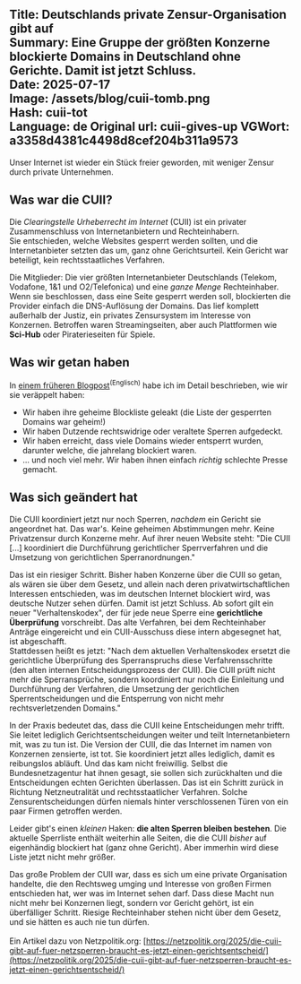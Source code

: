 Title: Deutschlands private Zensur-Organisation gibt auf  
Summary: Eine Gruppe der größten Konzerne blockierte Domains in Deutschland ohne Gerichte. Damit ist jetzt Schluss.  
Date: 2025-07-17  
Image: /assets/blog/cuii-tomb.png  
Hash: cuii-tot  
Language: de
Original url: cuii-gives-up
VGWort: a3358d4381c4498d8cef204b311a9573
---------
Unser Internet ist wieder ein Stück freier geworden, mit weniger Zensur durch private Unternehmen.

## Was war die CUII?

Die *Clearingstelle Urheberrecht im Internet* (CUII) ist ein privater Zusammenschluss von Internetanbietern und Rechteinhabern.  
Sie entschieden, welche Websites gesperrt werden sollten, und die Internetanbieter setzten das um, ganz ohne Gerichtsurteil. 
Kein Gericht war beteiligt, kein rechtsstaatliches Verfahren.

Die Mitglieder: Die vier größten Internetanbieter Deutschlands (Telekom, Vodafone, 1&1 und O2/Telefonica) und eine *ganze Menge* Rechteinhaber.
Wenn sie beschlossen, dass eine Seite gesperrt werden soll, blockierten die Provider einfach die DNS-Auflösung der Domains. 
Das lief komplett außerhalb der Justiz, ein privates Zensursystem im Interesse von Konzernen. 
Betroffen waren Streamingseiten, aber auch Plattformen wie **Sci-Hub** oder Piraterieseiten für Spiele.

## Was wir getan haben

In [einem früheren Blogpost](/blog/exposing-the-cuii)<sup>(Englisch)</sup> habe ich im Detail beschrieben, wie wir sie veräppelt haben:  
- Wir haben ihre geheime Blockliste geleakt (die Liste der gesperrten Domains war geheim!)  
- Wir haben Dutzende rechtswidrige oder veraltete Sperren aufgedeckt.  
- Wir haben erreicht, dass viele Domains wieder entsperrt wurden, darunter welche, die jahrelang blockiert waren.  
- ... und noch viel mehr. Wir haben ihnen einfach *richtig* schlechte Presse gemacht.

## Was sich geändert hat

Die CUII koordiniert jetzt nur noch Sperren, *nachdem* ein Gericht sie angeordnet hat.
Das war's. Keine geheimen Abstimmungen mehr. Keine Privatzensur durch Konzerne mehr. 
Auf ihrer neuen Website steht:
"Die CUII [...] koordiniert die Durchführung gerichtlicher Sperrverfahren und die Umsetzung von gerichtlichen Sperranordnungen."

Das ist ein riesiger Schritt. 
Bisher haben Konzerne über die CUII so getan, als wären sie über dem Gesetz, und allein nach deren 
privatwirtschaftlichen Interessen entschieden, was im deutschen Internet blockiert wird, was deutsche Nutzer sehen dürfen. 
Damit ist jetzt Schluss. 
Ab sofort gilt ein neuer "Verhaltenskodex", der für jede neue Sperre eine **gerichtliche Überprüfung** vorschreibt. 
Das alte Verfahren, bei dem Rechteinhaber Anträge eingereicht und ein CUII-Ausschuss diese intern abgesegnet hat, ist abgeschafft.  
Stattdessen heißt es jetzt: 
"Nach dem aktuellen Verhaltenskodex ersetzt die gerichtliche Überprüfung des Sperranspruchs diese Verfahrensschritte (den alten internen Entscheidungsprozess der CUII).
Die CUII prüft nicht mehr die Sperransprüche, sondern koordiniert nur noch die Einleitung und Durchführung der Verfahren, 
die Umsetzung der gerichtlichen Sperrentscheidungen und die Entsperrung von nicht mehr rechtsverletzenden Domains."

In der Praxis bedeutet das, dass die CUII keine Entscheidungen mehr trifft. 
Sie leitet lediglich Gerichtsentscheidungen weiter und teilt Internetanbietern mit, was zu tun ist.
Die Version der CUII, die das Internet im namen von Konzernen zensierte, ist tot. Sie koordiniert jetzt alles lediglich, damit es reibungslos abläuft.
Und das kam nicht freiwillig. 
Selbst die Bundesnetzagentur hat ihnen gesagt, sie sollen sich zurückhalten und die Entscheidungen echten Gerichten überlassen. 
Das ist ein Schritt zurück in Richtung Netzneutralität und rechtsstaatlicher Verfahren. 
Solche Zensurentscheidungen dürfen niemals hinter verschlossenen Türen von ein paar Firmen getroffen werden.

Leider gibt's einen *kleinen* Haken: **die alten Sperren bleiben bestehen**. 
Die aktuelle Sperrliste enthält weiterhin alle Seiten, die die CUII *bisher* auf eigenhändig blockiert hat (ganz ohne Gericht).
Aber immerhin wird diese Liste jetzt nicht mehr größer.

Das große Problem der CUII war, dass es sich um eine private Organisation handelte, die den Rechtsweg umging und
Interesse von großen Firmen entschieden hat, wer was im Internet sehen darf. Dass diese Macht nun nicht mehr bei
Konzernen liegt, sondern vor Gericht gehört, ist ein überfälliger Schritt.
Riesige Rechteinhaber stehen nicht über dem Gesetz, und sie hätten es auch nie tun dürfen.  
<br>
Ein Artikel dazu von Netzpolitik.org: [https://netzpolitik.org/2025/die-cuii-gibt-auf-fuer-netzsperren-braucht-es-jetzt-einen-gerichtsentscheid/](https://netzpolitik.org/2025/die-cuii-gibt-auf-fuer-netzsperren-braucht-es-jetzt-einen-gerichtsentscheid/)
